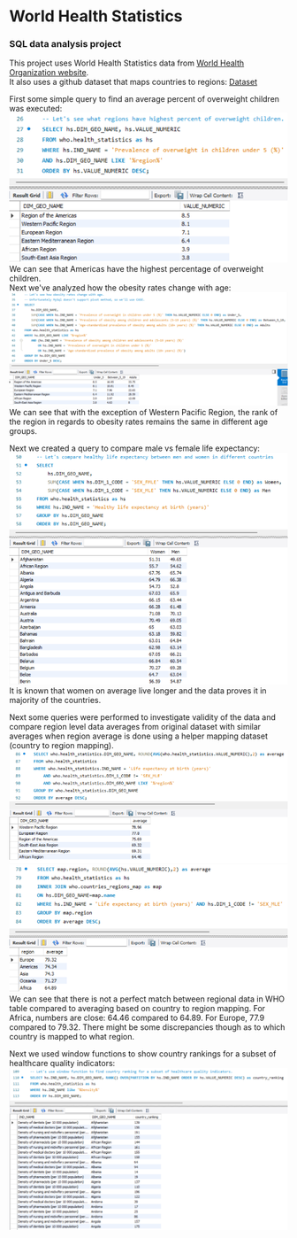 # World Health Statistics
### SQL data analysis project  
This project uses World Health Statistics data from [World Health Organization website](https://www.who.int/data/gho/publications/world-health-statistics/).  
It also uses a github dataset that maps countries to regions: [Dataset](https://github.com/lukes/ISO-3166-Countries-with-Regional-Codes/blob/master/all/all.csv)  

First some simple query to find an average percent of overweight children was executed: ![Image](images/OverweightChildren.png?raw=true)
We can see that Americas have the highest percentage of overweight children.  
Next we've analyzed how the obesity rates change with age: ![Image](images/ObesityChangeWithAge.png?raw=true)  
We can see that with the exception of Western Pacific Region, the rank of the region in regards to obesity rates remains the same in different age groups.  

Next we created a query to compare male vs female life expectancy: ![Image](images/MenVsWomenLifeExpectancy.png?raw=true) It is known that women on average live longer and the data proves it in majority of the countries.  

Next some queries were performed to investigate validity of the data and compare region level data averages from original dataset with similar averages when region average is done using a helper mapping dataset (country to region mapping).  
![Image](images/AverageFemaleLifeExpectancyRegionBasedOnBuiltInData.png?raw=true)
![Image](images/AverageFemaleLifeExpectancyRegionBasedOnMapping.png?raw=true)
We can see that there is not a perfect match between regional data in WHO table compared to averaging based on country to region mapping.
For Africa, numbers are close: 64.46 compared to 64.89.
For Europe, 77.9 compared to 79.32.
There might be some discrepancies though as to which country is mapped to what region.

Next we used window functions to show country rankings for a subset of healthcare quality indicators: ![Image](images/CountryRankingForHealthcareIndicators.png?raw=true)
